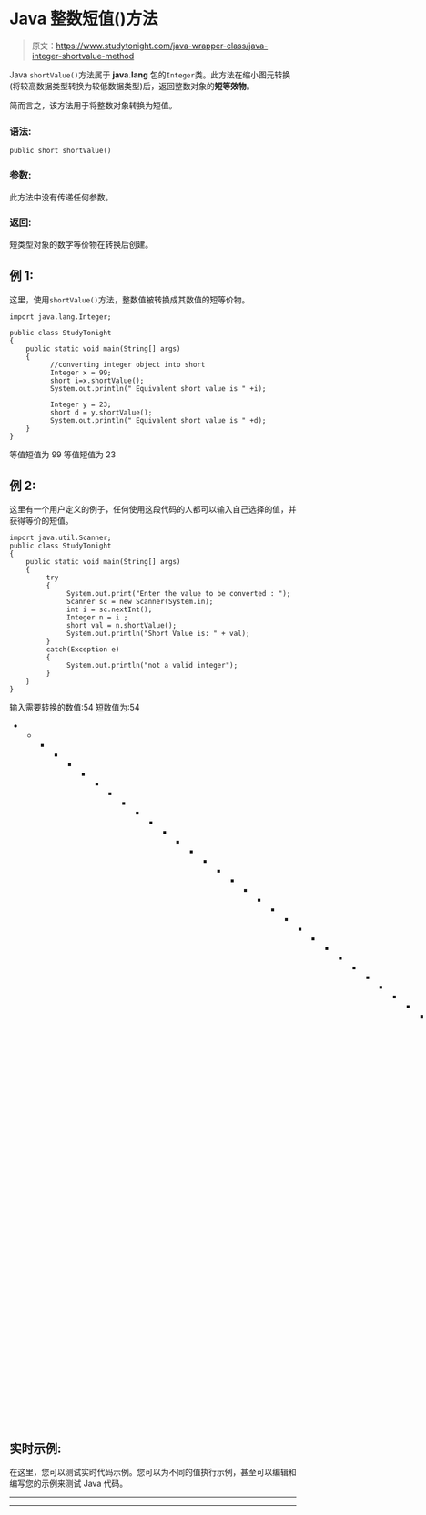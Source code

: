 # Java 整数短值()方法

> 原文：<https://www.studytonight.com/java-wrapper-class/java-integer-shortvalue-method>

Java `shortValue()`方法属于 **java.lang** 包的`Integer`类。此方法在缩小图元转换(将较高数据类型转换为较低数据类型)后，返回整数对象的**短等效物**。

简而言之，该方法用于将整数对象转换为短值。

### 语法:

```
public short shortValue() 
```

### 参数:

此方法中没有传递任何参数。

### 返回:

短类型对象的数字等价物在转换后创建。

## 例 1:

这里，使用`shortValue()`方法，整数值被转换成其数值的短等价物。

```
import java.lang.Integer;

public class StudyTonight
{  
    public static void main(String[] args) 
    {  
          //converting integer object into short
          Integer x = 99;
          short i=x.shortValue();
          System.out.println(" Equivalent short value is " +i);

          Integer y = 23;  
          short d = y.shortValue();  
          System.out.println(" Equivalent short value is " +d);
    }  
}
```

等值短值为 99
等值短值为 23

## 例 2:

这里有一个用户定义的例子，任何使用这段代码的人都可以输入自己选择的值，并获得等价的短值。

```
import java.util.Scanner;  
public class StudyTonight
{  
    public static void main(String[] args) 
    {  
         try
         {
              System.out.print("Enter the value to be converted : ");  
              Scanner sc = new Scanner(System.in);  
              int i = sc.nextInt();  
              Integer n = i ;  
              short val = n.shortValue();  
              System.out.println("Short Value is: " + val);  
         }
         catch(Exception e)
         {
              System.out.println("not a valid integer"); 
         }
    }
}
```

输入需要转换的数值:54
短数值为:54
* * * * * * * * * * * * * * * * * * * * * * * * * * * * * * * * * * * * * * * * * * * * * * * * * * *需要转换的数值:0x559
不是有效的整数

## 实时示例:

在这里，您可以测试实时代码示例。您可以为不同的值执行示例，甚至可以编辑和编写您的示例来测试 Java 代码。

* * *

* * *